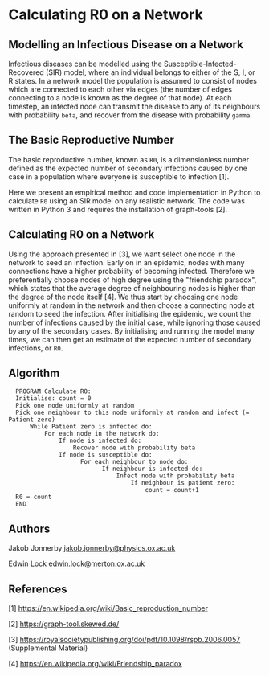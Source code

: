 # Calculating R0 on a Network

## Modelling an Infectious Disease on a Network
Infectious diseases can be modelled using the Susceptible-Infected-Recovered (SIR) model, where an individual belongs to either of the S, I, or R states. In a network model the population is assumed to consist of nodes which are connected to each other via edges (the number of edges connecting to a node is known as the degree of that node). At each timestep, an infected node can transmit the disease to any of its neighbours with probability `beta`, and recover from the disease with probability `gamma`. 

## The Basic Reproductive Number
The basic reproductive number, known as `R0`, is a dimensionless number defined as the expected number of secondary infections caused by one case in a population where everyone is susceptible to infection [1].

Here we present an empirical method and code implementation in Python to calculate `R0` using an SIR model on any realistic network. The code was written in Python 3 and requires the installation of graph-tools [2].

## Calculating R0 on a Network
Using the approach presented in [3], we want select one node in the network to seed an infection. Early on in an epidemic, nodes with many connections have a higher probability of becoming infected. Therefore we preferentially choose nodes of high degree using the "friendship paradox", which states that the average degree of neighbouring nodes is higher than the degree of the node itself [4]. We thus start by choosing one node uniformly at random in the network and then choose a connecting node at random to seed the infection. After initialising the epidemic, we count the number of infections caused by the initial case, while ignoring those caused by any of the secondary cases. By initialising and running the model many times, we can then get an estimate of the expected number of secondary infections, or `R0`.

## Algorithm
```
  PROGRAM Calculate R0:
  Initialise: count = 0
  Pick one node uniformly at random
  Pick one neighbour to this node uniformly at random and infect (= Patient zero)
      While Patient zero is infected do:
          For each node in the network do:
              If node is infected do:
                  Recover node with probability beta
              If node is susceptible do:
                    For each neighbour to node do:
                          If neighbour is infected do:
                              Infect node with probability beta
                                  If neighbour is patient zero:
                                      count = count+1
  R0 = count
  END
```

## Authors
Jakob Jonnerby
jakob.jonnerby@physics.ox.ac.uk

Edwin Lock
edwin.lock@merton.ox.ac.uk

## References


[1] https://en.wikipedia.org/wiki/Basic_reproduction_number

[2] https://graph-tool.skewed.de/

[3] https://royalsocietypublishing.org/doi/pdf/10.1098/rspb.2006.0057 (Supplemental Material)

[4] https://en.wikipedia.org/wiki/Friendship_paradox
